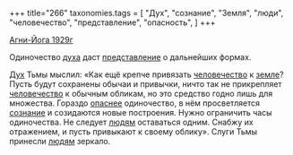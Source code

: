 +++
title="266"
taxonomies.tags = [
 "Дух",
 "сознание",
 "Земля",
 "люди",
 "человечество",
 "представление",
 "опасность",
]
+++

[Агни-Йога 1929г](/agni/1929)

Одиночество [духа](/tags/[Дух](/tags/Дух)) даст [представление](/tags/представление) о дальнейших формах.   

[Дух](/tags/Дух) Тьмы мыслил: «Как ещё крепче привязать [человечество](/tags/человечество) к [земле](/tags/Земля)? Пусть будут сохранены обычаи и привычки, ничто так не прикрепляет [человечество](/tags/человечество) к обычным обликам, но это средство годно лишь для множества. Гораздо [опаснее](/tags/опасность) одиночество, в нём просветляется [сознание](/tags/сознание) и созидаются новые построения. Нужно ограничить часы одиночества. Не следует [людям](/tags/люди) оставаться одним. Снабжу их отражением, и пусть привыкают к своему облику». Слуги Тьмы принесли [людям](/tags/люди) зеркало.